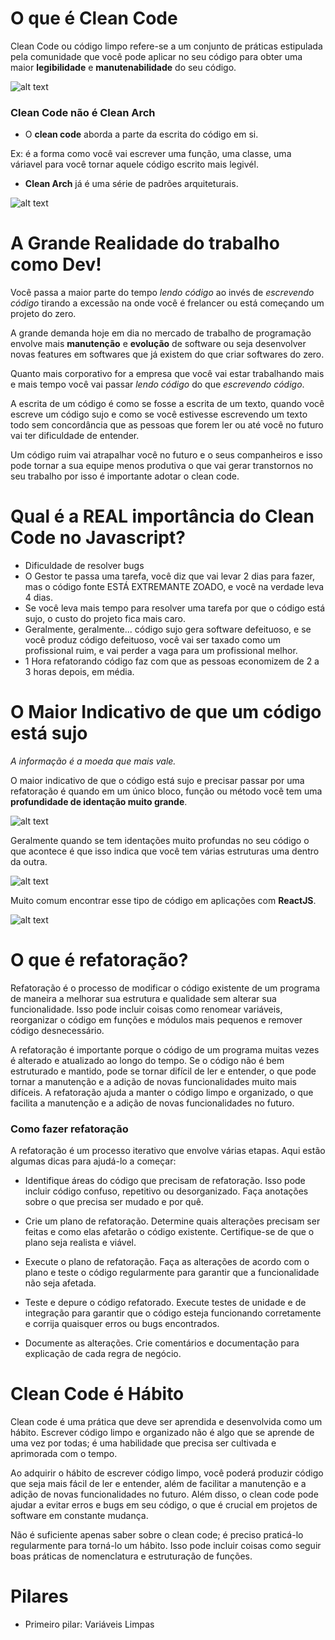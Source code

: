 # O que é Clean Code

Clean Code ou código limpo refere-se a um conjunto de práticas estipulada pela comunidade
que  você pode aplicar no seu código para obter uma maior **legibilidade**
e **manutenabilidade** do seu código.

![alt text](imagens/ex1.png)

### Clean Code não é Clean Arch


- O **clean code** aborda a parte da escrita do código em si.

Ex: é a forma como você vai escrever uma função, uma classe, uma váriavel para você tornar aquele código escrito
mais legivél.

- **Clean Arch** já é uma série de padrões arquiteturais. 

![alt text](imagens/clean-arch.png)


# A Grande Realidade do trabalho como Dev!

Você passa a maior parte do tempo *lendo código* ao invés de *escrevendo código* tirando a excessão na onde você é
frelancer ou está começando um projeto do zero.

A grande demanda hoje em dia no mercado de trabalho de programação envolve mais 
**manutenção** e **evolução** de software ou seja desenvolver novas features em
softwares que já existem do que criar softwares do zero.

Quanto mais corporativo for a empresa que você vai estar trabalhando mais e mais
tempo você vai passar *lendo código* do que *escrevendo código*.

A escrita de um código é como se fosse a escrita de um texto, quando você escreve
um código sujo e como se você estivesse escrevendo um texto todo sem concordância
que as pessoas que forem ler ou até você no futuro vai ter dificuldade de entender.

Um código ruim vai atrapalhar você no futuro e o seus companheiros e isso pode tornar a sua equipe menos produtiva o que vai gerar transtornos no seu trabalho por isso é importante adotar o clean code.

# Qual é a REAL importância do Clean Code no Javascript?

- Dificuldade de resolver bugs
- O Gestor te passa uma tarefa, você diz que vai levar 2 dias para fazer, mas o código fonte ESTÁ EXTREMANTE ZOADO, e você na verdade leva 4 dias.
- Se você leva mais tempo para resolver uma tarefa por que o código está sujo, o custo do projeto fica mais caro.
- Geralmente, geralmente... código sujo gera software defeituoso, e se você produz código defeituoso, você vai ser taxado como um profissional ruim, e vai perder a vaga para um profissional melhor.
- 1 Hora refatorando código faz com que as pessoas economizem de 2 a 3 horas depois, em média.


# O Maior Indicativo de que um código está sujo
*A informação é a moeda que mais vale.*


O maior indicativo de que o código está sujo e precisar passar por uma refatoração é quando em um único bloco, função ou método você tem uma **profundidade de identação muito grande**.

![alt text](imagens/ex-python.png)

Geralmente quando se tem identações muito profundas no seu código o que acontece
é que isso indica que você tem várias estruturas uma dentro da outra.

![alt text](imagens/ex-sujo-js-switch.png)

Muito comum encontrar esse tipo de código em aplicações com **ReactJS**.

![alt text](imagens/ex-sujo-react.png)

# O que é refatoração?

Refatoração é o processo de modificar o código existente de um programa de maneira a melhorar sua estrutura e qualidade sem alterar sua funcionalidade. Isso pode incluir coisas como renomear variáveis, reorganizar o código em funções e módulos mais pequenos e remover código desnecessário.

A refatoração é importante porque o código de um programa muitas vezes é alterado e atualizado ao longo do tempo. Se o código não é bem estruturado e mantido, pode se tornar difícil de ler e entender, o que pode tornar a manutenção e a adição de novas funcionalidades muito mais difíceis. A refatoração ajuda a manter o código limpo e organizado, o que facilita a manutenção e a adição de novas funcionalidades no futuro.

### Como fazer refatoração

A refatoração é um processo iterativo que envolve várias etapas. Aqui estão algumas dicas para ajudá-lo a começar:

- Identifique áreas do código que precisam de refatoração. Isso pode incluir código confuso, repetitivo ou desorganizado. Faça anotações sobre o que precisa ser mudado e por quê.

- Crie um plano de refatoração. Determine quais alterações precisam ser feitas e como elas afetarão o código existente. Certifique-se de que o plano seja realista e viável.

- Execute o plano de refatoração. Faça as alterações de acordo com o plano e teste o código regularmente para garantir que a funcionalidade não seja afetada.

- Teste e depure o código refatorado. Execute testes de unidade e de integração para garantir que o código esteja funcionando corretamente e corrija quaisquer erros ou bugs encontrados.

- Documente as alterações. Crie comentários e documentação para explicação de cada regra de negócio.


# Clean Code é Hábito

Clean code é uma prática que deve ser aprendida e desenvolvida como um hábito. Escrever código limpo e organizado não é algo que se aprende de uma vez por todas; é uma habilidade que precisa ser cultivada e aprimorada com o tempo.

Ao adquirir o hábito de escrever código limpo, você poderá produzir código que seja mais fácil de ler e entender, além de facilitar a manutenção e a adição de novas funcionalidades no futuro. Além disso, o clean code pode ajudar a evitar erros e bugs em seu código, o que é crucial em projetos de software em constante mudança.

Não é suficiente apenas saber sobre o clean code; é preciso praticá-lo regularmente para torná-lo um hábito. Isso pode incluir coisas como seguir boas práticas de nomenclatura e estruturação de funções.


# Pilares

- Primeiro pilar: Variáveis Limpas
